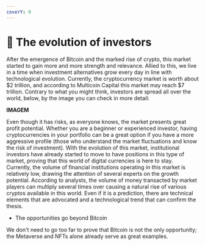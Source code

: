 ```yaml
---
coverY: 0
---
```


# 🎵 The evolution of investors

After the emergence of Bitcoin and the marked rise of crypto, this market started to gain more and more strength and relevance. Allied to this, we live in a time when investment alternatives grow every day in line with technological evolution. Currently, the cryptocurrency market is worth about $2 trillion, and according to Multicoin Capital this market may reach $7 trillion. Contrary to what you might think, investors are spread all over the world, below, by the image you can check in more detail:

**IMAGEM**

Even though it has risks, as everyone knows, the market presents great profit potential. Whether you are a beginner or experienced investor, having cryptocurrencies in your portfolio can be a great option if you have a more aggressive profile (those who understand the market fluctuations and know the risk of investment). With the evolution of this market, institutional investors have already started to move to have positions in this type of market, proving that this world of digital currencies is here to stay. Currently, the volume of financial institutions operating in this market is relatively low, drawing the attention of several experts on the growth potential. According to analysts, the volume of money transacted by market players can multiply several times over causing a natural rise of various cryptos available in this world. Even if it is a prediction, there are technical elements that are advocated and a technological trend that can confirm the thesis.

* The opportunities go beyond Bitcoin

We don't need to go too far to prove that Bitcoin is not the only opportunity; the Metaverse and NFTs alone already serve as great examples.
